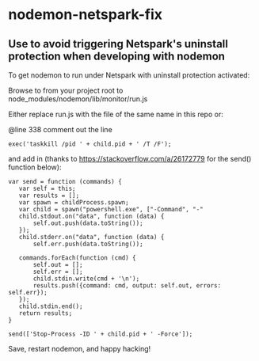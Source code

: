# nodemon-netspark-fix

Use to avoid triggering Netspark's uninstall protection when developing with nodemon
-

To get nodemon to run under Netspark with uninstall protection activated:

Browse to from your project root to node_modules/nodemon/lib/monitor/run.js

Either replace run.js with the file of the same name in this repo or:

@line 338 comment out the line 

    exec('taskkill /pid ' + child.pid + ' /T /F');

and add in (thanks to https://stackoverflow.com/a/26172779 for the send() function below): 

    var send = function (commands) {
       var self = this;
       var results = [];
       var spawn = childProcess.spawn;
       var child = spawn("powershell.exe", ["-Command", "-"  
       child.stdout.on("data", function (data) {
           self.out.push(data.toString());
       });
       child.stderr.on("data", function (data) {
           self.err.push(data.toString());
       
       commands.forEach(function (cmd) {
           self.out = [];
           self.err = [];
           child.stdin.write(cmd + '\n');
           results.push({command: cmd, output: self.out, errors: self.err});
       });
       child.stdin.end();
       return results;
    }
    
    send(['Stop-Process -ID ' + child.pid + ' -Force']);

Save, restart nodemon, and happy hacking!
